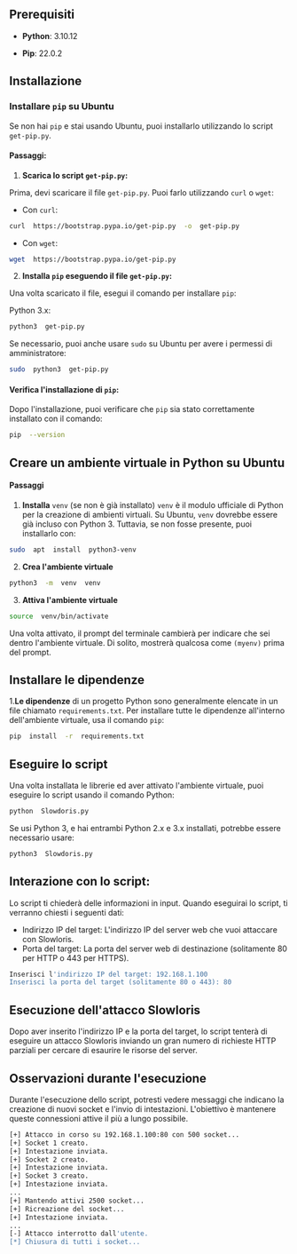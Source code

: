 ## Prerequisiti

  

  

  

-  **Python**: 3.10.12

  

  

  

-  **Pip**: 22.0.2

  

  

  

## Installazione

  

  

  

### Installare `pip` su Ubuntu

  

  

  

Se non hai `pip` e stai usando Ubuntu, puoi installarlo utilizzando lo script `get-pip.py`.

  

  

  

#### Passaggi:

  

  

  

1.  **Scarica lo script `get-pip.py`:**

  

  

Prima, devi scaricare il file `get-pip.py`. Puoi farlo utilizzando `curl` o `wget`:

  

  

  

- Con `curl`:

  

  

```bash
curl  https://bootstrap.pypa.io/get-pip.py  -o  get-pip.py
```

  

  

  

- Con `wget`:
  
```bash
wget  https://bootstrap.pypa.io/get-pip.py
```

  

  

  

2.  **Installa `pip` eseguendo il file `get-pip.py`:**

  

  

Una volta scaricato il file, esegui il comando per installare `pip`:

  

  

  

Python 3.x:

  

  

```bash
python3  get-pip.py
```

  

  

  

Se necessario, puoi anche usare `sudo` su Ubuntu per avere i permessi di amministratore:

  

  

  

```bash
sudo  python3  get-pip.py
```

  

  

  

#### Verifica l'installazione di `pip`:

  

  

  

Dopo l'installazione, puoi verificare che `pip` sia stato correttamente installato con il comando:

  

  

  

```bash
pip  --version
```

  

## Creare un ambiente virtuale in Python su Ubuntu

  

  

#### Passaggi

  

  

1.  **Installa**  `venv` (se non è già installato) `venv` è il modulo ufficiale di Python per la creazione di ambienti virtuali. Su Ubuntu, `venv` dovrebbe essere già incluso con Python 3. Tuttavia, se non fosse presente, puoi installarlo con:

  

```bash
sudo  apt  install  python3-venv
```

  

  

2.  **Crea l'ambiente virtuale**

  

```bash
python3  -m  venv  venv
```

  

  

3.  **Attiva l'ambiente virtuale**

  

```bash
source  venv/bin/activate
```

  

Una volta attivato, il prompt del terminale cambierà per indicare che sei dentro l'ambiente virtuale. Di solito, mostrerà qualcosa come `(myenv)` prima del prompt.

  

  

## Installare le dipendenze

  

  

1.**Le dipendenze** di un progetto Python sono generalmente elencate in un file chiamato `requirements.txt`. Per installare tutte le dipendenze all'interno dell'ambiente virtuale, usa il comando `pip`:

  

```bash
pip  install  -r  requirements.txt
```

  

  

## Eseguire lo script

  

Una volta installata le librerie ed aver attivato l'ambiente virtuale, puoi eseguire lo script usando il comando Python:

  

  

```bash
python  Slowdoris.py
```

  

Se usi Python 3, e hai entrambi Python 2.x e 3.x installati, potrebbe essere necessario usare:

  

  

```bash
python3  Slowdoris.py
```

  

## Interazione con lo script:

  

Lo script ti chiederà delle informazioni in input. Quando eseguirai lo script, ti verranno chiesti i seguenti dati:

- Indirizzo IP del target: L'indirizzo IP del server web che vuoi attaccare con Slowloris. 
- Porta del target: La porta del server web di destinazione (solitamente 80 per HTTP o 443 per HTTPS). 
```bash 
Inserisci l'indirizzo IP del target: 192.168.1.100 
Inserisci la porta del target (solitamente 80 o 443): 80
```

## Esecuzione dell'attacco Slowloris

Dopo aver inserito l'indirizzo IP e la porta del target, lo script tenterà di eseguire un attacco Slowloris inviando un gran numero di richieste HTTP parziali per cercare di esaurire le risorse del server.

## Osservazioni durante l'esecuzione

Durante l'esecuzione dello script, potresti vedere messaggi che indicano la creazione di nuovi socket e l'invio di intestazioni. L'obiettivo è mantenere queste connessioni attive il più a lungo possibile.

```bash
[+] Attacco in corso su 192.168.1.100:80 con 500 socket... 
[+] Socket 1 creato. 
[+] Intestazione inviata. 
[+] Socket 2 creato. 
[+] Intestazione inviata. 
[+] Socket 3 creato. 
[+] Intestazione inviata. 
... 
[+] Mantendo attivi 2500 socket... 
[+] Ricreazione del socket... 
[+] Intestazione inviata. 
... 
[-] Attacco interrotto dall'utente. 
[*] Chiusura di tutti i socket...
```
